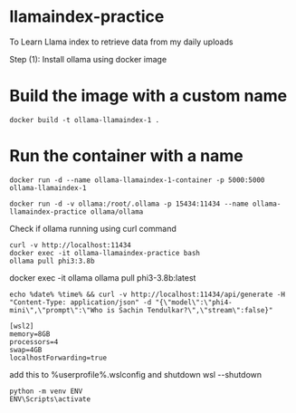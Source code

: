 # llamaindex-practice
To Learn Llama index to retrieve data from my daily uploads

Step (1): Install ollama using docker image

# Build the image with a custom name
```
docker build -t ollama-llamaindex-1 .
```




# Run the container with a name
```
docker run -d --name ollama-llamaindex-1-container -p 5000:5000 ollama-llamaindex-1
```




```
docker run -d -v ollama:/root/.ollama -p 15434:11434 --name ollama-llamaindex-practice ollama/ollama
```
Check if ollama running using curl command
```
curl -v http://localhost:11434
docker exec -it ollama-llamaindex-practice bash
ollama pull phi3:3.8b
```
docker exec -it ollama ollama pull phi3-3.8b:latest
``` 
echo %date% %time% && curl -v http://localhost:11434/api/generate -H "Content-Type: application/json" -d "{\"model\":\"phi4-mini\",\"prompt\":\"Who is Sachin Tendulkar?\",\"stream\":false}"
```


```
[wsl2]
memory=8GB
processors=4
swap=4GB
localhostForwarding=true
```
add this to %userprofile%\.wslconfig
and shutdown wsl --shutdown


```
python -m venv ENV
ENV\Scripts\activate

```







